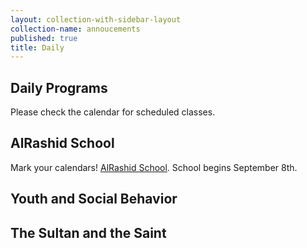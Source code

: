```yaml
---
layout: collection-with-sidebar-layout
collection-name: annoucements
published: true
title: Daily
---
```

## Daily Programs
Please check the calendar for scheduled classes.

## AlRashid School
Mark your calendars! [AlRashid School](http://www.icsd.org/events/alrashid-2018-2019-school-calendar). School begins September 8th.

## Youth and Social Behavior


## The Sultan and the Saint


